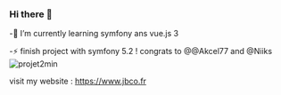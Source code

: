 ### Hi there 👋

-🌱 I’m currently learning symfony ans vue.js 3 

-⚡ finish project with symfony 5.2 ! congrats to @@Akcel77 and @Niiks
![projet2min](https://user-images.githubusercontent.com/21148133/129439231-65a87dc1-7ed3-4837-b352-48463475337e.png)

visit my website : https://www.jbco.fr
<!--
**mojinet/mojinet** is a ✨ _special_ ✨ repository because its `README.md` (this file) appears on your GitHub profile.

Here are some ideas to get you started:

- 🔭 I’m currently working on ...
- 🌱 I’m currently learning ...
- 👯 I’m looking to collaborate on ...
- 🤔 I’m looking for help with ...
- 💬 Ask me about ...
- 📫 How to reach me: ...
- 😄 Pronouns: ...
- ⚡ Fun fact: ...
-->
